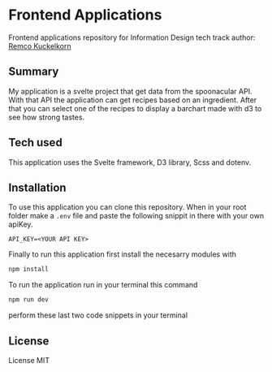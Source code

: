 # Frontend Applications

Frontend applications repository for Information Design tech track
author: [Remco Kuckelkorn](https://github.com/Kuckelkorn)

## Summary

My application is a svelte project that get data from the spoonacular API. With that API the application can get recipes based on an ingredient. After that you can select one of the recipes to display a barchart made with d3 to see how strong tastes.

## Tech used

This application uses the Svelte framework, D3 library, Scss and dotenv.

## Installation

To use this application you can clone this repository. When in your root folder make a `.env` file and paste the following snippit in there with your own apiKey.

```
API_KEY=<YOUR API KEY>
```

Finally to run this application first install the necesarry modules with

```zsh
npm install
```

To run the application run in your terminal this command

```zsh
npm run dev
```

perform these last two code snippets in your terminal

## License

License MIT
